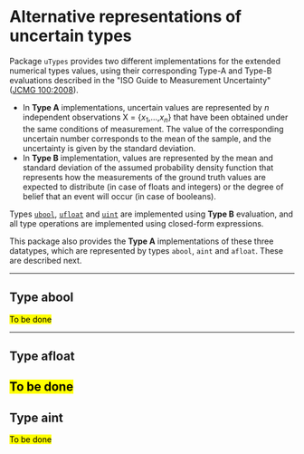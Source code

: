 # Alternative representations of uncertain types 

Package ``uTypes`` provides two different implementations for the extended numerical types values, using their corresponding Type-A and Type-B evaluations described in the "ISO Guide to Measurement Uncertainty" ([JCMG 100:2008](https://www.bipm.org/documents/20126/2071204/JCGM_100_2008_E.pdf)). 

- In **Type A** implementations, uncertain values are represented by *n* independent observations X = {*x*<sub>1</sub>,...,*x*<sub>*n*</sub>} that have been obtained under the same conditions of measurement. The value of the corresponding uncertain number corresponds to the mean of the sample, and the uncertainty is given by the standard deviation.  
- In **Type B** implementation, values are represented by the mean and standard deviation of the assumed probability density function that represents how the measurements of the ground truth values are expected to distribute (in case of floats and integers) or the degree of belief that an event will occur (in case of booleans).

Types [``ubool``](./UserGuide.md#type-ubool), [``ufloat``](./UserGuide.md#type-ufloat) and [``uint``](./UserGuide.md#type-uint) are implemented using **Type B** evaluation, and all type operations are implemented using closed-form expressions.

This package also provides the **Type A** implementations of these three datatypes, which are represented by types ``abool``, ``aint`` and ``afloat``. These are described next.

<!--- 
1. ``u-type`` datatypes: ubool, uint, ufloat, ustr, uenum.
    Type U is a pair (x, u), noted x ± u, that represents a random variable whose average is x and standard deviation is u.
2. ``a-type`` datatypes: abool, aint, afloat.
    Type A, maintain the set of the measured values as X = {x1,...,xn}, x ± u could be calculated as the mean and standard deviation.
3. ``s-type`` datatype: sbool.
    A particular type of subjective uncertainty (Belief Uncertainty) when a user is not sure about the truth of a statement.
-->

---

## Type abool

<mark>To be done</mark>

---

## Type afloat

<mark>To be done</mark>
---

## Type aint

<mark>To be done</mark>
